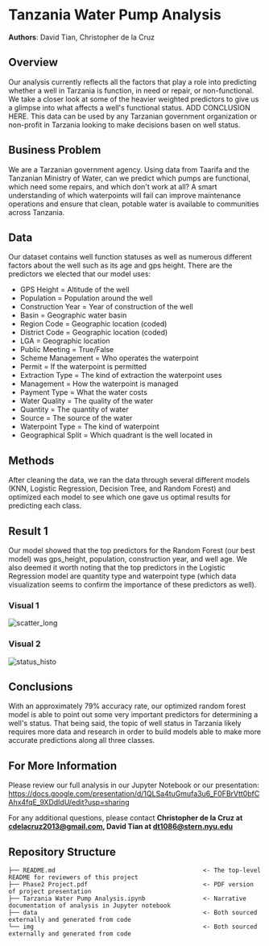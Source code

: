 # Tanzania Water Pump Analysis

**Authors**: David Tian, Christopher de la Cruz

## Overview

Our analysis currently reflects all the factors that play a role into predicting whether a well in Tarzania is function, in need or repair, or non-functional. We take a closer look at some of the heavier weighted predictors to give us a glimpse into what affects a well's functional status. ADD CONCLUSION HERE. This data can be used by any Tarzanian government organization or non-profit in Tarzania looking to make decisions basen on well status.

## Business Problem

We are a Tarzanian government agency. Using data from Taarifa and the Tanzanian Ministry of Water, can we predict which pumps are functional, which need some repairs, and which don't work at all? A smart understanding of which waterpoints will fail can improve maintenance operations and ensure that clean, potable water is available to communities across Tanzania.

## Data

Our dataset contains well function statuses as well as numerous different factors about the well such as its age and gps height. There are the predictors we elected that our model uses:

- GPS Height = Altitude of the well<br>
- Population = Population around the well<br>
- Construction Year = Year of construction of the well<br>
- Basin = Geographic water basin<br>
- Region Code = Geographic location (coded)<br>
- District Code = Geographic location (coded)<br>
- LGA = Geographic location<br>
- Public Meeting = True/False<br>
- Scheme Management = Who operates the waterpoint<br>
- Permit = If the waterpoint is permitted<br>
- Extraction Type = The kind of extraction the waterpoint uses<br>
- Management = How the waterpoint is managed<br>
- Payment Type = What the water costs<br>
- Water Quality = The quality of the water<br>
- Quantity = The quantity of water<br>
- Source = The source of the water<br>
- Waterpoint Type = The kind of waterpoint<br>
- Geographical Split = Which quadrant is the well located in<br>

## Methods

After cleaning the data, we ran the data through several different models (KNN, Logistic Regression, Decision Tree, and Random Forest) and optimized each model to see which one gave us optimal results for predicting each class.

## Result 1

Our model showed that the top predictors for the Random Forest (our best model) was gps_height, population, construction year, and well age. We also deemed it worth noting that the top predictors in the Logistic Regression model are quantity type and waterpoint type (which data visualization seems to confirm the importance of these predictors as well).

### Visual 1

![scatter_long](https://user-images.githubusercontent.com/77891283/118209480-b1411c00-b436-11eb-8f0a-c2117a37038b.png)

### Visual 2

![status_histo](https://user-images.githubusercontent.com/77891283/118209530-c5851900-b436-11eb-916c-0d38d0692ffd.png)

## Conclusions

With an approximately 79% accuracy rate, our optimized random forest model is able to point out some very important predictors for determining a well's status. That being said, the topic of well status in Tarzania likely requires more data and research in order to build models able to make more accurate predictions along all three classes.

## For More Information

Please review our full analysis in our Jupyter Notebook or our presentation: https://docs.google.com/presentation/d/1QLSa4tuGmufa3u6_F0FBrVtt0bfCAhx4fqE_9XDdIdU/edit?usp=sharing

For any additional questions, please contact **Christopher de la Cruz at cdelacruz2013@gmail.com, David Tian at dt1086@stern.nyu.edu**

## Repository Structure

```
├── README.md                                         <- The top-level README for reviewers of this project
├── Phase2 Project.pdf                                <- PDF version of project presentation
├── Tarzania Water Pump Analysis.ipynb                <- Narrative documentation of analysis in Jupyter notebook 
├── data                                              <- Both sourced externally and generated from code     
└── img                                               <- Both sourced externally and generated from code
```
